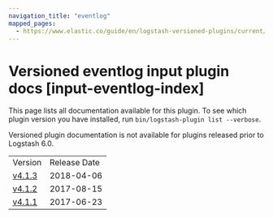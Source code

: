 ```yaml
---
navigation_title: "eventlog"
mapped_pages:
  - https://www.elastic.co/guide/en/logstash-versioned-plugins/current/input-eventlog-index.html
---
```


# Versioned eventlog input plugin docs [input-eventlog-index]

This page lists all documentation available for this plugin. To see which plugin version you have installed, run `bin/logstash-plugin list --verbose`.

Versioned plugin documentation is not available for plugins released prior to Logstash 6.0.

| | |
| :- | :- |
| Version | Release Date |
| [v4.1.3](v4-1-3-plugins-inputs-eventlog.md) | 2018-04-06 |
| [v4.1.2](v4-1-2-plugins-inputs-eventlog.md) | 2017-08-15 |
| [v4.1.1](v4-1-1-plugins-inputs-eventlog.md) | 2017-06-23 |
